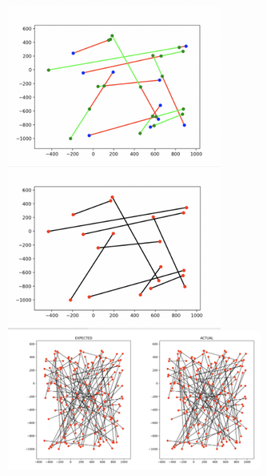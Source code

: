 <img src="visualize/input_visualized.png" width="425"/> <img src="visualize/output_visualized.png" width="425"/> 
![My Image](visualize/expected_vs_actual_visualized.png)
